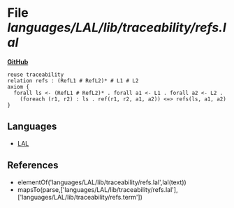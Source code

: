 # File _languages/LAL/lib/traceability/refs.lal_
**[GitHub](https://github.com/softlang/yas/blob/master/languages/LAL/lib/traceability/refs.lal)**
```
reuse traceability
relation refs : (RefL1 # RefL2)* # L1 # L2
axiom {
  forall ls <- (RefL1 # RefL2)* . forall a1 <- L1 . forall a2 <- L2 .
    (foreach (r1, r2) : ls . ref(r1, r2, a1, a2)) <=> refs(ls, a1, a2) }
```

## Languages
* [LAL](../languages/LAL.md)

## References
* elementOf('languages/LAL/lib/traceability/refs.lal',lal(text))
* mapsTo(parse,['languages/LAL/lib/traceability/refs.lal'],['languages/LAL/lib/traceability/refs.term'])
